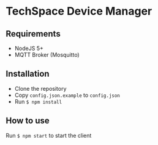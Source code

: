 # TechSpace Device Manager

## Requirements

* NodeJS 5+
* MQTT Broker (Mosquitto)

## Installation

* Clone the repository
* Copy `config.json.example` to `config.json`
* Run `$ npm install`

## How to use

Run `$ npm start` to start the client
